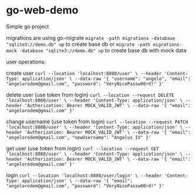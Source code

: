 # go-web-demo
Simple go project

migrations are using go-migrate
`migrate -path migrations -database "sqlite3://demo.db" up` to create base db
or
`migrate -path migrations-mock -database "sqlite3://demo.db" up` to create base db with mock data

user operations:

create user
`curl --location 'localhost:8080/user' \
--header 'Content-Type: application/json' \
--data-raw '{
    "username": "angelo",
    "email": "angelorodem@gmail.com",
    "password": "VeryNicePassw00rd!"
}'`

delete user (use token from login)
`curl --location --request DELETE 'localhost:8080/user' \
--header 'Content-Type: application/json' \
--header 'Authorization: Bearer MOCK_VALID_JWT' \
--data-raw '{
    "email": "angelorodem@gmail.com"
}'`

change username (use token from login)
`curl --location --request PATCH 'localhost:8080/user' \
--header 'Content-Type: application/json' \
--header 'Authorization: Bearer MOCK_VALID_JWT' \
--data-raw '{
    "email": "angelorodem@gmail.com",
    "newUsername": "Angelus IV"
}'`

get user (use token from login)
`curl --location --request GET 'localhost:8080/user' \
--header 'Content-Type: application/json' \
--header 'Authorization: Bearer MOCK_VALID_JWT' \
--data-raw '{
    "email": "angelorodem@gmail.com"
}'`

login
`curl --location 'localhost:8080/user/login' \
--header 'Content-Type: application/json' \
--data-raw '{
    "email": "angelorodem@gmail.com",
    "password": "VeryNicePassw00rd!"
}'`


